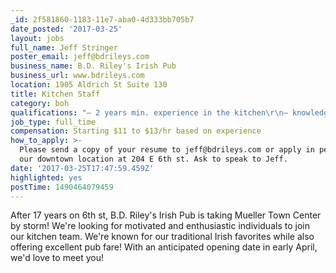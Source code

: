 ```yaml
---
_id: 2f581860-1183-11e7-aba0-4d333bb705b7
date_posted: '2017-03-25'
layout: jobs
full_name: Jeff Stringer
poster_email: jeff@bdrileys.com
business_name: B.D. Riley's Irish Pub
business_url: www.bdrileys.com
location: 1905 Aldrich St Suite 130
title: Kitchen Staff
category: boh
qualifications: "– 2 years min. experience in the kitchen\r\n– knowledge of proper food safety and sanitation standards\r\n– experience with fryers and flat top grill\r\n– knife handling skills\r\n– proper rotation and FIFO\r\n– Culinary education is a plus but not required\r\n– Willingness to learn new tasks and skills\r\n– Texas Food Handler Certification"
job_type: full_time
compensation: Starting $11 to $13/hr based on experience
how_to_apply: >-
  Please send a copy of your resume to jeff@bdrileys.com or apply in person at
  our downtown location at 204 E 6th st. Ask to speak to Jeff.
date: '2017-03-25T17:47:59.459Z'
highlighted: yes 
postTime: 1490464079459
---
```

After 17 years on 6th st, B.D. Riley's Irish Pub is taking Mueller Town Center by storm! We're looking for motivated and enthusiastic individuals to join our kitchen team. We're known for our traditional Irish favorites while also offering excellent pub fare! With an anticipated opening date in early April, we'd love to meet you!
